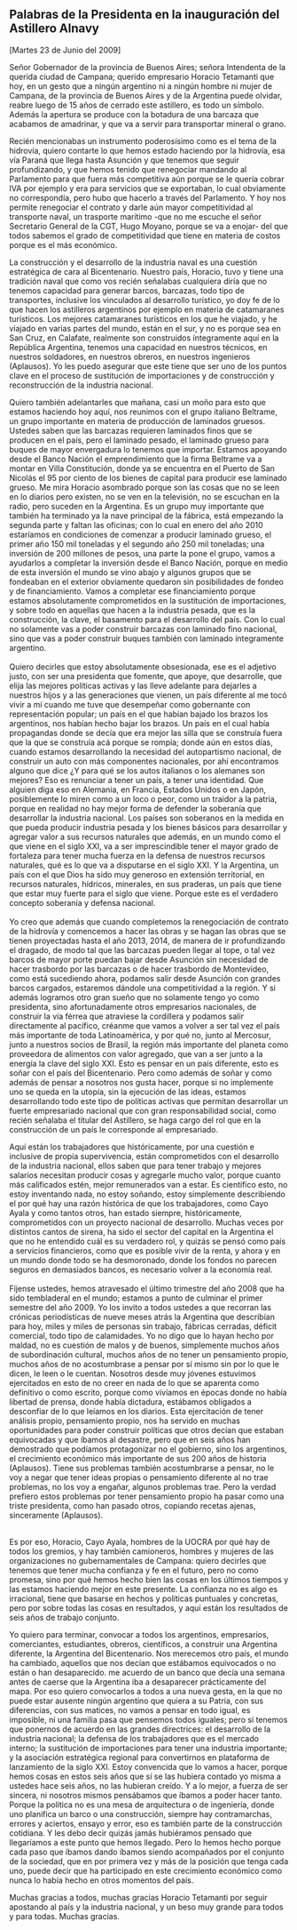 Palabras de la Presidenta en la inauguración del Astillero Alnavy
-----------------------------------------------------------------

[Martes 23 de Junio del 2009]

Señor Gobernador de la provincia de Buenos Aires; señora Intendenta de
la querida ciudad de Campana; querido empresario Horacio Tetamanti que
hoy, en un gesto que a ningún argentino ni a ningún hombre ni mujer de
Campana, de la provincia de Buenos Aires y de la Argentina puede
olvidar, reabre luego de 15 años de cerrado este astillero, es todo un
símbolo. Además la apertura se produce con la botadura de una barcaza
que acabamos de amadrinar, y que va a servir para transportar mineral o
grano.

Recién mencionabas un instrumento poderosísimo como es el tema de la
hidrovía, quiero contarte lo que hemos estado haciendo por la hidrovía,
esa vía Paraná que llega hasta Asunción y que tenemos que seguir
profundizando, y que hemos tenido que renegociar mandando al Parlamento
para que fuera más competitiva aún porque se le quería cobrar IVA por
ejemplo y era para servicios que se exportaban, lo cual obviamente no
correspondía, pero hubo que hacerlo a través del Parlamento. Y hoy nos
permite renegociar el contrato y darle aún mayor competitividad al
transporte naval, un trasporte marítimo -que no me escuche el señor
Secretario General de la CGT, Hugo Moyano, porque se va a enojar- del
que todos sabemos el grado de competitividad que tiene en materia de
costos porque es el más económico.

La construcción y el desarrollo de la industria naval es una cuestión
estratégica de cara al Bicentenario. Nuestro país, Horacio, tuvo y tiene
una tradición naval que como vos recién señalabas cualquiera diría que
no tenemos capacidad para generar barcos, barcazas, todo tipo de
transportes, inclusive los vinculados al desarrollo turístico, yo doy fe
de lo que hacen los astilleros argentinos por ejemplo en materia de
catamaranes turísticos. Los mejores catamaranes turísticos en los que he
viajado, y he viajado en varias partes del mundo, están en el sur, y no
es porque sea en San Cruz, en Calafate, realmente son construidos
íntegramente aquí en la República Argentina, tenemos una capacidad en
nuestros técnicos, en nuestros soldadores, en nuestros obreros, en
nuestros ingenieros (Aplausos). Yo les puedo asegurar que este tiene que
ser uno de los puntos clave en el proceso de sustitución de
importaciones y de construcción y reconstrucción de la industria
nacional.

Quiero también adelantarles que mañana, casi un moño para esto que
estamos haciendo hoy aquí, nos reunimos con el grupo italiano Beltrame,
un grupo importante en materia de producción de laminados gruesos.
Ustedes saben que las barcazas requieren laminados finos que se producen
en el país, pero el laminado pesado, el laminado grueso para buques de
mayor envergadura lo tenemos que importar. Estamos apoyando desde el
Banco Nación el emprendimiento que la firma Beltrame va a montar en
Villa Constitución, donde ya se encuentra en el Puerto de San Nicolás el
95 por ciento de los bienes de capital para producir ese laminado
grueso. Me mira Horacio asombrado porque son las cosas que no se leen en
lo diarios pero existen, no se ven en la televisión, no se escuchan en
la radio, pero suceden en la Argentina. Es un grupo muy importante que
también ha terminado ya la nave principal de la fábrica, está empezando
la segunda parte y faltan las oficinas; con lo cual en enero del año
2010 estaríamos en condiciones de comenzar a producir laminado grueso,
el primer año 150 mil toneladas y el segundo año 250 mil toneladas; una
inversión de 200 millones de pesos, una parte la pone el grupo, vamos a
ayudarlos a completar la inversión desde el Banco Nación, porque en
medio de esta inversión el mundo se vino abajo y algunos grupos que se
fondeaban en el exterior obviamente quedaron sin posibilidades de fondeo
y de financiamiento. Vamos a completar ese financiamiento porque estamos
absolutamente comprometidos en la sustitución de importaciones, y sobre
todo en aquellas que hacen a la industria pesada, que es la
construcción, la clave, el basamento para el desarrollo del país. Con lo
cual no solamente vas a poder construir barcazas con laminado fino
nacional, sino que vas a poder construir buques también con laminado
íntegramente argentino.\
\
 Quiero decirles que estoy absolutamente obsesionada, ese es el adjetivo
justo, con ser una presidenta que fomente, que apoye, que desarrolle,
que elija las mejores políticas activas y las lleve adelante para
dejarles a nuestros hijos y a las generaciones que vienen, un país
diferente al me tocó vivir a mí cuando me tuve que desempeñar como
gobernante con representación popular; un país en el que habían bajado
los brazos los argentinos, nos habían hecho bajar los brazos. Un país en
el cual había propagandas donde se decía que era mejor las silla que se
construía fuera que la que se construía acá porque se rompía; donde aún
en estos días, cuando estamos desarrollando la necesidad del
autopartismo nacional, de construir un auto con más componentes
nacionales, por ahí encontramos alguno que dice ¿Y para qué se los autos
italianos o los alemanes son mejores? Eso es renunciar a tener un país,
a tener una identidad. Que alguien diga eso en Alemania, en Francia,
Estados Unidos o en Japón, posiblemente lo miren como a un loco o peor,
como un traidor a la patria, porque en realidad no hay mejor forma de
defender la soberanía que desarrollar la industria nacional. Los países
son soberanos en la medida en que pueda producir industria pesada y los
bienes básicos para desarrollar y agregar valor a sus recursos naturales
que además, en un mundo como el que viene en el siglo XXI, va a ser
imprescindible tener el mayor grado de fortaleza para tener mucha fuerza
en la defensa de nuestros recursos naturales, qué es lo que va a
disputarse en el siglo XXI. Y la Argentina, un país con el que Dios ha
sido muy generoso en extensión territorial, en recursos naturales,
hídricos, minerales, en sus praderas, un país que tiene que estar muy
fuerte para el siglo que viene. Porque este es el verdadero concepto
soberanía y defensa nacional.\
\
 Yo creo que además que cuando completemos la renegociación de contrato
de la hidrovía y comencemos a hacer las obras y se hagan las obras que
se tienen proyectadas hasta el año 2013, 2014, de manera de ir
profundizando el dragado, de modo tal que las barcazas pueden llegar al
tope, o tal vez barcos de mayor porte puedan bajar desde Asunción sin
necesidad de hacer trasbordo por las barcazas o de hacer trasbordo de
Montevideo, como está sucediendo ahora, podamos salir desde Asunción con
grandes barcos cargados, estaremos dándole una competitividad a la
región. Y si además logramos otro gran sueño que no solamente tengo yo
como presidenta, sino afortunadamente otros empresarios nacionales, de
construir la vía férrea que atraviese la cordillera y podamos salir
directamente al pacífico, créanme que vamos a volver a ser tal vez el
país más importante de toda Latinoamérica, y por qué no, junto al
Mercosur, junto a nuestros socios de Brasil, la región más importante
del planeta como proveedora de alimentos con valor agregado, que van a
ser junto a la energía la clave del siglo XXI. Esto es pensar en un país
diferente, esto es soñar con el país del Bicentenario. Pero como además
de soñar y como además de pensar a nosotros nos gusta hacer, porque si
no implemente uno se queda en la utopía, sin la ejecución de las ideas,
estamos desarrollando todo este tipo de políticas activas que permitan
desarrollar un fuerte empresariado nacional que con gran responsabilidad
social, como recién señalaba el titular del Astillero, se haga cargo del
rol que en la construcción de un país le corresponde al empresariado.

Aquí están los trabajadores que históricamente, por una cuestión e
inclusive de propia supervivencia, están comprometidos con el desarrollo
de la industria nacional, ellos saben que para tener trabajo y mejores
salarios necesitan producir cosas y agregarle mucho valor, porque cuanto
más calificados estén, mejor remunerados van a estar. Es científico
esto, no estoy inventando nada, no estoy soñando, estoy simplemente
describiendo el por qué hay una razón histórica de que los trabajadores,
como Cayo Ayala y como tantos otros, han estado siempre, históricamente,
comprometidos con un proyecto nacional de desarrollo. Muchas veces por
distintos cantos de sirena, ha sido el sector del capital en la
Argentina el que no he entendido cuál es su verdadero rol, y quizás se
pensó como país a servicios financieros, como que es posible vivir de la
renta, y ahora y en un mundo donde todo se ha desmoronado, donde los
fondos no parecen seguros en demasiados bancos, es necesario volver a la
economía real.\
\
 Fíjense ustedes, hemos atravesado el último trimestre del año 2008 que
ha sido tembladeral en el mundo; estamos a punto de culminar el primer
semestre del año 2009. Yo los invito a todos ustedes a que recorran las
crónicas periodísticas de nueve meses atrás la Argentina que describían
para hoy, miles y miles de personas sin trabajo, fábricas cerradas,
déficit comercial, todo tipo de calamidades. Yo no digo que lo hayan
hecho por maldad, no es cuestión de malos y de buenos, simplemente
muchos años de subordinación cultural, muchos años de no tener un
pensamiento propio, muchos años de no acostumbrase a pensar por sí mismo
sin por lo que le dicen, le leen o le cuentan. Nosotros desde muy
jóvenes estuvimos ejercitados en esto de no creer en nada de lo que se
aparenta como definitivo o como escrito, porque como vivíamos en épocas
donde no había libertad de prensa, donde había dictadura, estábamos
obligados a desconfiar de lo que leíamos en los diarios. Esta
ejercitación de tener análisis propio, pensamiento propio, nos ha
servido en muchas oportunidades para poder construir políticas que otros
decían que estaban equivocadas y que íbamos al desastre, pero que en
seis años han demostrado que podíamos protagonizar no el gobierno, sino
los argentinos, el crecimiento económico más importante de sus 200 años
de historia (Aplausos). Tiene sus problemas también acostumbrarse a
pensar, no le voy a negar que tener ideas propias o pensamiento
diferente al no trae problemas, no los voy a engañar, algunos problemas
trae. Pero la verdad prefiero estos problemas por tener pensamiento
propio ha pasar como una triste presidenta, como han pasado otros,
copiando recetas ajenas, sinceramente (Aplausos).

\
 Es por eso, Horacio, Cayo Ayala, hombres de la UOCRA por qué hay de
todos los gremios, y hay también camioneros, hombres y mujeres de las
organizaciones no gubernamentales de Campana: quiero decirles que
tenemos que tener mucha confianza y fe en el futuro, pero no como
promesa, sino por qué hemos hecho bien las cosas en los últimos tiempos
y las estamos haciendo mejor en este presente. La confianza no es algo
es irracional, tiene que basarse en hechos y políticas puntuales y
concretas, pero por sobre todas las cosas en resultados, y aquí están
los resultados de seis años de trabajo conjunto.

Yo quiero para terminar, convocar a todos los argentinos, empresarios,
comerciantes, estudiantes, obreros, científicos, a construir una
Argentina diferente, la Argentina del Bicentenario. Nos merecemos otro
país, el mundo ha cambiado, aquellos que nos decían que estábamos
equivocados o no están o han desaparecido. me acuerdo de un banco que
decía una semana antes de caerse que la Argentina iba a desaparecer
prácticamente del mapa. Por eso quiero convocarlos a todos a una nueva
gesta, en la que no puede estar ausente ningún argentino que quiera a su
Patria, con sus diferencias, con sus matices, no vamos a pensar en todo
igual, es imposible, ni una familia pasa que pensemos todos iguales;
pero sí tenemos que ponernos de acuerdo en las grandes directrices: el
desarrollo de la industria nacional; la defensa de los trabajadores que
es el mercado interno; la sustitución de importaciones para tener una
industria importante; y la asociación estratégica regional para
convertirnos en plataforma de lanzamiento de la siglo XXI. Estoy
convencida que lo vamos a hacer, porque hemos cosas en estos seis años
que sí se las hubiera contado yo misma a ustedes hace seis años, no las
hubieran creído. Y a lo mejor, a fuerza de ser sincera, ni nosotros
mismos pensábamos que íbamos a poder hacer tanto. Porque la política no
es una mesa de arquitectura o de ingeniería, donde uno planifica un
barco o una construcción, siempre hay contramarchas, errores y aciertos,
ensayo y error, eso es también parte de la construcción cotidiana. Y les
debo decir quizás jamás hubiéramos pensado que llegaríamos a este punto
que hemos llegado. Pero lo hemos hecho porque cada paso que íbamos dando
íbamos siendo acompañados por el conjunto de la sociedad, que en por
primera vez y más de la posición que tenga cada uno, puede decir que ha
participado en este crecimiento económico como nunca lo había hecho en
otros momentos del país.

Muchas gracias a todos, muchas gracias Horacio Tetamanti por seguir
apostando al país y la industria nacional, y un beso muy grande para
todos y para todas. Muchas gracias.

 

 
